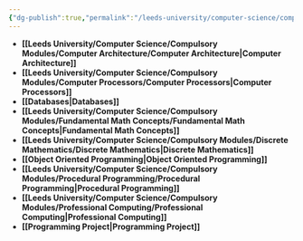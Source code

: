```yaml
---
{"dg-publish":true,"permalink":"/leeds-university/computer-science/compulsory-modules/compulsory-modules/","tags":["Signpost"]}
---
```


- **[[Leeds University/Computer Science/Compulsory Modules/Computer Architecture/Computer Architecture\|Computer Architecture]]**
- **[[Leeds University/Computer Science/Compulsory Modules/Computer Processors/Computer Processors\|Computer Processors]]**
- **[[Databases\|Databases]]**
- **[[Leeds University/Computer Science/Compulsory Modules/Fundamental Math Concepts/Fundamental Math Concepts\|Fundamental Math Concepts]]**
- **[[Leeds University/Computer Science/Compulsory Modules/Discrete Mathematics/Discrete Mathematics\|Discrete Mathematics]]**
- **[[Object Oriented Programming\|Object Oriented Programming]]**
- **[[Leeds University/Computer Science/Compulsory Modules/Procedural Programming/Procedural Programming\|Procedural Programming]]**
- **[[Leeds University/Computer Science/Compulsory Modules/Professional Computing/Professional Computing\|Professional Computing]]**
- **[[Programming Project\|Programming Project]]**
